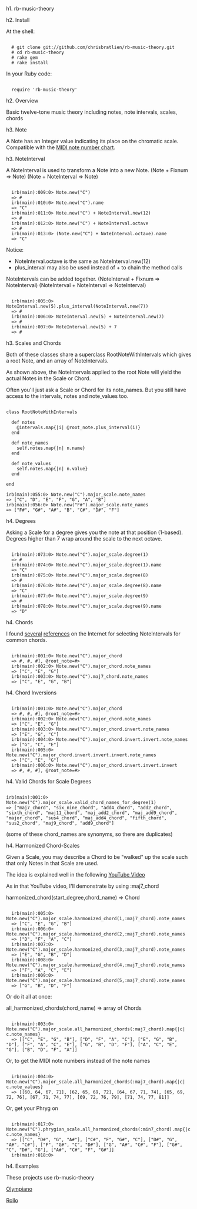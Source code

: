 h1. rb-music-theory

h2. Install

At the shell:
<pre><code>
  # git clone git://github.com/chrisbratlien/rb-music-theory.git
  # cd rb-music-theory
  # rake gem
  # rake install
</code></pre>

In your Ruby code:
<pre><code>
  require 'rb-music-theory'
</code></pre>

h2. Overview

Basic twelve-tone music theory including notes, note intervals, scales, chords

h3. Note

A Note has an Integer value indicating its place on the chromatic scale.  Compatible with
the <a href="http://www.harmony-central.com/MIDI/Doc/table2.html">MIDI note number chart</a>.

h3. NoteInterval

A NoteInterval is used to transform a Note into a new Note.
(Note + Fixnum => Note)
(Note + NoteInterval => Note)

<pre><code>
  irb(main):009:0> Note.new("C")
  => #<Note:0x267a0c8 @value=60>
  irb(main):010:0> Note.new("C").name
  => "C"
  irb(main):011:0> Note.new("C") + NoteInterval.new(12)
  => #<Note:0x2677d64 @value=72>
  irb(main):012:0> Note.new("C") + NoteInterval.octave
  => #<Note:0x2678f0c @value=72>
  irb(main):013:0> (Note.new("C") + NoteInterval.octave).name
  => "C"
</code></pre>
Notice:

* NoteInterval.octave is the same as NoteInterval.new(12)
* plus_interval may also be used instead of + to chain the method calls

NoteIntervals can be added together.
(NoteInterval + Fixnum => NoteInterval)
(NoteInterval + NoteInterval => NoteInterval)
<pre><code>
  irb(main):005:0> NoteInterval.new(5).plus_interval(NoteInterval.new(7))
  => #<NoteInterval:0x2677c10 @value=12>
  irb(main):006:0> NoteInterval.new(5) + NoteInterval.new(7)
  => #<NoteInterval:0x26781d8 @value=12>
  irb(main):007:0> NoteInterval.new(5) + 7
  => #<NoteInterval:0x2679858 @value=12>
</code></pre>

h3. Scales and Chords

Both of these classes share a superclass RootNoteWithIntervals which gives
a root Note, and an array of NoteIntervals.

As shown above, the NoteIntervals applied to the root
Note will yield the actual Notes in the Scale or Chord.

Often you'll just ask a Scale or Chord for its note_names.  But you still have access to the intervals, notes and
note_values too.

<pre><code>
class RootNoteWithIntervals

  def notes
    @intervals.map{|i| @root_note.plus_interval(i)}
  end

  def note_names
    self.notes.map{|n| n.name}
  end

  def note_values
    self.notes.map{|n| n.value}
  end

end

irb(main):055:0> Note.new("C").major_scale.note_names
=> ["C", "D", "E", "F", "G", "A", "B"]
irb(main):056:0> Note.new("F#").major_scale.note_names
=> ["F#", "G#", "A#", "B", "C#", "D#", "F"]
</code></pre>

h4. Degrees

Asking a Scale for a degree gives you the note at that position (1-based).  Degrees higher than 7 wrap
around the scale to the next octave.
<pre><code>
  irb(main):073:0> Note.new("C").major_scale.degree(1)
  => #<Note:0x2674e98 @value=60>
  irb(main):074:0> Note.new("C").major_scale.degree(1).name
  => "C"
  irb(main):075:0> Note.new("C").major_scale.degree(8)
  => #<Note:0x2674e84 @value=72>
  irb(main):076:0> Note.new("C").major_scale.degree(8).name
  => "C"
  irb(main):077:0> Note.new("C").major_scale.degree(9)
  => #<Note:0x2674de4 @value=74>
  irb(main):078:0> Note.new("C").major_scale.degree(9).name
  => "D"
</code></pre>

h4. Chords


I found <a href="http://www.harmony-central.com/Guitar/chord-and-theory-chart.txt">several</a> <a href="http://jmdl.com/howard/music/quick_crd_ref.html">references</a> on the Internet for selecting
NoteIntervals for common chords.
<pre><code>
  irb(main):001:0> Note.new("C").major_chord
  => #<Chord:0x267a834 @intervals=[#<NoteInterval:0x267a71c @value=0>, #<NoteInterval:0x267a708 @value=4>, #<NoteInterval:0x267a6f4 @value=7>], @root_note=#<Note:0x267a870 @value=60>>
  irb(main):002:0> Note.new("C").major_chord.note_names
  => ["C", "E", "G"]
  irb(main):003:0> Note.new("C").maj7_chord.note_names
  => ["C", "E", "G", "B"]
</code></pre>

h4. Chord Inversions

<pre><code>
  irb(main):001:0> Note.new("C").major_chord
  => #<Chord:0x287b408 @intervals=[#<NoteInterval:0x287b2f0 @value=0>, #<NoteInterval:0x287b2dc @value=4>, #<NoteInterval:0x287b2c8 @value=7>], @root_note=#<Note:0x287b444 @value=60>>
  irb(main):002:0> Note.new("C").major_chord.note_names
  => ["C", "E", "G"]
  irb(main):003:0> Note.new("C").major_chord.invert.note_names
  => ["E", "G", "C"]
  irb(main):004:0> Note.new("C").major_chord.invert.invert.note_names
  => ["G", "C", "E"]
  irb(main):005:0> Note.new("C").major_chord.invert.invert.invert.note_names
  => ["C", "E", "G"]
  irb(main):006:0> Note.new("C").major_chord.invert.invert.invert
  => #<Chord:0x28793c4 @intervals=[#<NoteInterval:0x287934c @value=0>, #<NoteInterval:0x2879338 @value=4>, #<NoteInterval:0x2879324 @value=7>], @root_note=#<Note:0x2879374 @value=72>>
</code></pre>


h4. Valid Chords for Scale Degrees

<pre><code>
irb(main):001:0> Note.new("C").major_scale.valid_chord_names_for_degree(1)
=> ["maj7_chord", "six_nine_chord", "add4_chord", "add2_chord", "sixth_chord", "maj11_chord", "maj_add2_chord", "maj_add9_chord", "major_chord", "sus4_chord", "maj_add4_chord", "fifth_chord", "sus2_chord", "maj9_chord", "add9_chord"]
</code></pre>
(some of these chord_names are synonyms, so there are duplicates)



h4. Harmonized Chord-Scales

Given a Scale, you may describe a Chord to be "walked" up the scale such that
only Notes in that Scale are used.

The idea is explained well in the following <a href="http://www.youtube.com/watch?v=fjDGl4GJosI">YouTube Video</a>

As in that YouTube video, I'll demonstrate by using :maj7_chord

harmonized_chord(start_degree,chord_name) => Chord
<pre><code>
  irb(main):005:0> Note.new("C").major_scale.harmonized_chord(1,:maj7_chord).note_names
  => ["C", "E", "G", "B"]
  irb(main):006:0> Note.new("C").major_scale.harmonized_chord(2,:maj7_chord).note_names
  => ["D", "F", "A", "C"]
  irb(main):007:0> Note.new("C").major_scale.harmonized_chord(3,:maj7_chord).note_names
  => ["E", "G", "B", "D"]
  irb(main):008:0> Note.new("C").major_scale.harmonized_chord(4,:maj7_chord).note_names
  => ["F", "A", "C", "E"]
  irb(main):009:0> Note.new("C").major_scale.harmonized_chord(5,:maj7_chord).note_names
  => ["G", "B", "D", "F"]
</code></pre>

Or do it all at once:

all_harmonized_chords(chord_name) => array of Chords
<pre><code>
  irb(main):003:0> Note.new("C").major_scale.all_harmonized_chords(:maj7_chord).map{|c| c.note_names}
  => [["C", "E", "G", "B"], ["D", "F", "A", "C"], ["E", "G", "B", "D"], ["F", "A", "C", "E"], ["G", "B", "D", "F"], ["A", "C", "E", "G"], ["B", "D", "F", "A"]]
</code></pre>

Or, to get the MIDI note numbers instead of the note names
<pre><code>
  irb(main):004:0> Note.new("C").major_scale.all_harmonized_chords(:maj7_chord).map{|c| c.note_values}
  => [[60, 64, 67, 71], [62, 65, 69, 72], [64, 67, 71, 74], [65, 69, 72, 76], [67, 71, 74, 77], [69, 72, 76, 79], [71, 74, 77, 81]]
</code></pre>

Or, get your Phryg on
<pre><code>
  irb(main):017:0> Note.new("C").phrygian_scale.all_harmonized_chords(:min7_chord).map{|c| c.note_names}
  => [["C", "D#", "G", "A#"], ["C#", "F", "G#", "C"], ["D#", "G", "A#", "C#"], ["F", "G#", "C", "D#"], ["G", "A#", "C#", "F"], ["G#", "C", "D#", "G"], ["A#", "C#", "F", "G#"]]
  irb(main):018:0>
</code></pre>


h4. Examples

These projects use rb-music-theory

<a href="http://github.com/chrisbratlien/olympiano/tree/master">Olympiano</a>

<a href="http://github.com/chrisbratlien/rollo/tree/master">Rollo</a>
